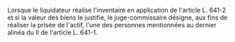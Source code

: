 Lorsque le liquidateur réalise l'inventaire en application de l'article L. 641-2 et si la valeur des biens le justifie, le juge-commissaire désigne, aux fins de réaliser la prisée de l'actif, l'une des personnes mentionnées au dernier alinéa du II de l'article L. 641-1.

